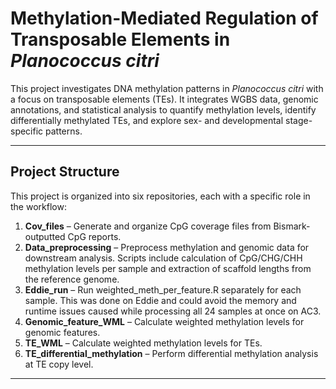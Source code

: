 # Methylation-Mediated Regulation of Transposable Elements in *Planococcus citri* 

This project investigates DNA methylation patterns in *Planococcus citri* with a focus on transposable elements (TEs). It integrates WGBS data, genomic annotations, and statistical analysis to quantify methylation levels, identify differentially methylated TEs, and explore sex- and developmental stage-specific patterns.

---

## Project Structure

This project is organized into six repositories, each with a specific role in the workflow:

1. **Cov_files** – Generate and organize CpG coverage files from Bismark-outputted CpG reports.  
2. **Data_preprocessing** – Preprocess methylation and genomic data for downstream analysis. Scripts include calculation of CpG/CHG/CHH methylation levels per sample and extraction of scaffold lengths from the reference genome.
3. **Eddie_run** – Run weighted_meth_per_feature.R separately for each sample. This was done on Eddie and could avoid the memory and runtime issues caused while processing all 24 samples at once on AC3.
4. **Genomic_feature_WML** – Calculate weighted methylation levels for genomic features.
5. **TE_WML** – Calculate weighted methylation levels for TEs.    
6. **TE_differential_methylation** – Perform differential methylation analysis at TE copy level.  

---
